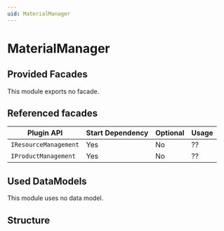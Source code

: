 ```yaml
---
uid: MaterialManager
---
```

# MaterialManager


## Provided Facades

This module exports no facade.

## Referenced facades

 Plugin API | Start Dependency | Optional | Usage
-----------|------------------|----------|------
`IResourceManagement`|Yes|No|??
`IProductManagement`|Yes|No|??


## Used DataModels

This module uses no data model.

## Structure
